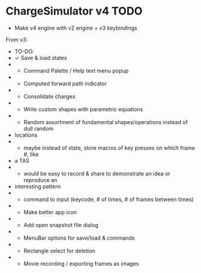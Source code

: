 
# ChargeSimulator v4 TODO
- Make v4 engine with v2 engine + v3 keybindings

From v3:
   * TO-DO:
   * ✓ Save & load states
   * - Command Palette / Help text menu popup
   * - Computed forward path indicator
   * - Consolidate charges
   * - Write custom shapes with parametric equations
   * - Random assortment of fundamental shapes/operations instead of dull random
   * locations
   * - maybe instead of state, store macros of key presses on which frame #, like
   * a TAS
   * - would be easy to record & share to demonstrate an idea or reproduce an
   * interesting pattern
   * - command to input (keycode, # of times, # of frames between times)
   * - Make better app icon
   * - Add open snapshot file dialog
   * - MenuBar options for save/load & commands
   * - Rectangle select for deletion
   * - Movie recording / exporting frames as images

